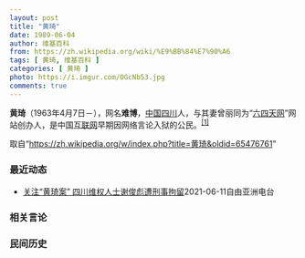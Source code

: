 ```yaml
---
layout: post
title: "黄琦"
date: 1989-06-04
author: 维基百科
from: https://zh.wikipedia.org/wiki/%E9%BB%84%E7%90%A6
tags: [ 黄琦, 维基百科 ]
categories: [ 黄琦 ]
photo: https://i.imgur.com/OGcNb53.jpg
comments: true
---
```

<div class="mw-parser-output">

<p><b>黄琦</b>（1963年4月7日<span class="useeditintro" title="Template:BLP editintro">－</span>），网名<b>难博</b>，<a href="/wiki/%E4%B8%AD%E8%8F%AF%E4%BA%BA%E6%B0%91%E5%85%B1%E5%92%8C%E5%9C%8B" class="mw-redirect" title="中華人民共和國">中国</a><a href="/wiki/%E5%9B%9B%E5%B7%9D" class="mw-redirect" title="四川">四川</a>人，与其妻曾丽同为“<a href="/wiki/%E5%85%AD%E5%9B%9B%E5%A4%A9%E7%BD%91" title="六四天网">六四天网</a>”网站创办人，是中国<a href="/wiki/%E4%BA%92%E8%81%94%E7%BD%91" title="互联网">互联网</a>早期因网络言论入狱的公民。<sup id="cite_ref-堅持普世價值_1-0" class="reference"><a href="#cite_note-堅持普世價值-1">[1]</a></sup>
</p>
</div><noscript><img src="//zh.wikipedia.org/wiki/Special:CentralAutoLogin/start?type=1x1" alt="" title="" width="1" height="1" style="border: none; position: absolute;"></noscript>
<div class="printfooter">取自“<a dir="ltr" href="https://zh.wikipedia.org/w/index.php?title=黄琦&amp;oldid=65476761">https://zh.wikipedia.org/w/index.php?title=黄琦&amp;oldid=65476761</a>”</div><div id="recent-news"><h3>最近动态</h3><ul><li><a href="https://nodebe4.github.io/waimei/2021-06-11/%E5%85%B3%E6%B3%A8-%E9%BB%84%E7%90%A6%E6%A1%88-%E5%9B%9B%E5%B7%9D%E7%BB%B4%E6%9D%83%E4%BA%BA%E5%A3%AB%E8%B0%A2%E4%BF%8A%E5%BD%AA%E9%81%AD%E5%88%91%E4%BA%8B%E6%8B%98%E7%95%99" title="关注“黄琦案” 四川维权人士谢俊彪遭刑事拘留—— 近日，四川成都维权人士谢俊彪遭警方刑事拘留。谢俊彪的妻子表示，公安带着搜查令进行抄家，抄走三张光盘和一部手机。此前，谢俊彪因关注当地弱势群体维权...">关注“黄琦案”   四川维权人士谢俊彪遭刑事拘留</a><time>2021-06-11</time><a class="tag">自由亚洲电台</a></li>
</ul></div><div id="open-opinion"><h3>相关言论</h3><ul></ul></div><div id="mjls-record"><h3>民间历史</h3><ul></ul></div>